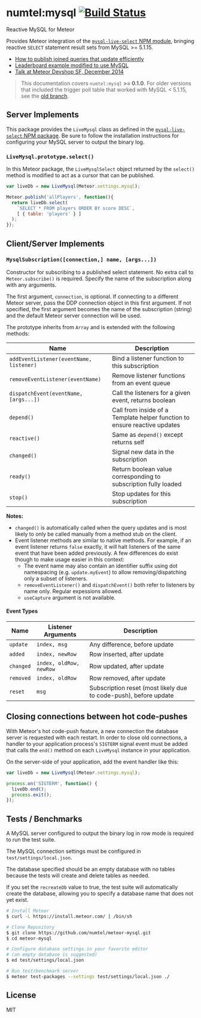 # numtel:mysql [![Build Status](https://travis-ci.org/numtel/meteor-mysql.svg?branch=master)](https://travis-ci.org/numtel/meteor-mysql)
Reactive MySQL for Meteor

Provides Meteor integration of the [`mysql-live-select` NPM module](https://github.com/numtel/mysql-live-select), bringing reactive `SELECT` statement result sets from MySQL >= 5.1.15.

* [How to publish joined queries that update efficiently](https://github.com/numtel/meteor-mysql/wiki/Publishing-Efficient-Joined-Queries)
* [Leaderboard example modified to use MySQL](https://github.com/numtel/meteor-mysql-leaderboard)
* [Talk at Meteor Devshop SF, December 2014](https://www.youtube.com/watch?v=EJzulpXZn6g)

> This documentation covers `numtel:mysql` **>= 0.1.0**. For older versions that included the trigger poll table that worked with MySQL < 5.1.15, see the [old branch](https://github.com/numtel/meteor-mysql/tree/old).

## Server Implements

This package provides the `LiveMysql` class as defined in the [`mysql-live-select` NPM package](https://github.com/numtel/mysql-live-select). Be sure to follow the installation instructions for configuring your MySQL server to output the binary log.

### `LiveMysql.prototype.select()`

In this Meteor package, the `LiveMysqlSelect` object returned by the `select()` method is modified to act as a cursor that can be published.

```javascript
var liveDb = new LiveMysql(Meteor.settings.mysql);

Meteor.publish('allPlayers', function(){
  return liveDb.select(
    `SELECT * FROM players ORDER BY score DESC`,
    [ { table: 'players' } ]
  );
});
```

## Client/Server Implements

### `MysqlSubscription([connection,] name, [args...])`

Constructor for subscribing to a published select statement. No extra call to `Meteor.subscribe()` is required. Specify the name of the subscription along with any arguments.

The first argument, `connection`, is optional. If connecting to a different Meteor server, pass the DDP connection object in this first argument. If not specified, the first argument becomes the name of the subscription (string) and the default Meteor server connection will be used.

The prototype inherits from `Array` and is extended with the following methods:

Name | Description
-----|--------------------------
`addEventListener(eventName, listener)` | Bind a listener function to this subscription
`removeEventListener(eventName)` | Remove listener functions from an event queue
`dispatchEvent(eventName, [args...])` | Call the listeners for a given event, returns boolean
`depend()` | Call from inside of a Template helper function to ensure reactive updates
`reactive()` | Same as `depend()` except returns self
`changed()`| Signal new data in the subscription
`ready()` | Return boolean value corresponding to subscription fully loaded
`stop()` | Stop updates for this subscription

**Notes:**

* `changed()` is automatically called when the query updates and is most likely to only be called manually from a method stub on the client.
* Event listener methods are similar to native methods. For example, if an event listener returns `false` exactly, it will halt listeners of the same event that have been added previously. A few differences do exist though to make usage easier in this context:
  * The event name may also contain an identifier suffix using dot namespacing (e.g. `update.myEvent`) to allow removing/dispatching only a subset of listeners.
  * `removeEventListener()` and `dispatchEvent()` both refer to listeners by name only. Regular expessions allowed.
  * `useCapture` argument is not available.

#### Event Types

Name | Listener Arguments | Description
-----|-------------------|-----------------------
`update` | `index, msg` | Any difference, before update
`added` | `index, newRow` | Row inserted, after update
`changed` | `index, oldRow, newRow` | Row updated, after update
`removed` | `index, oldRow` | Row removed, after update
`reset` | `msg` | Subscription reset (most likely due to code-push), before update

## Closing connections between hot code-pushes

With Meteor's hot code-push feature, a new connection the database server is requested with each restart. In order to close old connections, a handler to your application process's `SIGTERM` signal event must be added that calls the `end()` method on each `LiveMysql` instance in your application.

On the server-side of your application, add the event handler like this:

```javascript
var liveDb = new LiveMysql(Meteor.settings.mysql);

process.on('SIGTERM', function() {
  liveDb.end();
  process.exit();
});
```

## Tests / Benchmarks

A MySQL server configured to output the binary log in row mode is required to run the test suite.

The MySQL connection settings must be configured in `test/settings/local.json`.

The database specified should be an empty database with no tables because the tests will create and delete tables as needed.

If you set the `recreateDb` value to true, the test suite will automatically create the database, allowing you to specify a database name that does not yet exist.

```bash
# Install Meteor
$ curl -L https://install.meteor.com/ | /bin/sh

# Clone Repository
$ git clone https://github.com/numtel/meteor-mysql.git
$ cd meteor-mysql

# Configure database settings in your favorite editor
# (an empty database is suggested)
$ ed test/settings/local.json

# Run test/benchmark server
$ meteor test-packages --settings test/settings/local.json ./

```

## License

MIT
